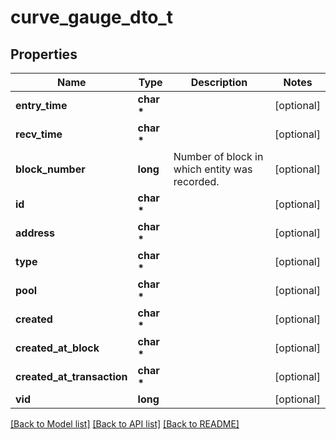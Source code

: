 # curve_gauge_dto_t

## Properties
Name | Type | Description | Notes
------------ | ------------- | ------------- | -------------
**entry_time** | **char \*** |  | [optional] 
**recv_time** | **char \*** |  | [optional] 
**block_number** | **long** | Number of block in which entity was recorded. | [optional] 
**id** | **char \*** |  | [optional] 
**address** | **char \*** |  | [optional] 
**type** | **char \*** |  | [optional] 
**pool** | **char \*** |  | [optional] 
**created** | **char \*** |  | [optional] 
**created_at_block** | **char \*** |  | [optional] 
**created_at_transaction** | **char \*** |  | [optional] 
**vid** | **long** |  | [optional] 

[[Back to Model list]](../README.md#documentation-for-models) [[Back to API list]](../README.md#documentation-for-api-endpoints) [[Back to README]](../README.md)


